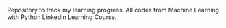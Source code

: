 Repository to track my learning progress. All codes from Machine Learning with Python LinkedIn Learning Course.
